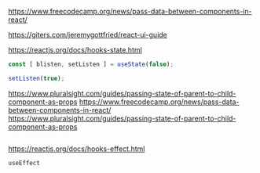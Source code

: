 https://www.freecodecamp.org/news/pass-data-between-components-in-react/

https://giters.com/jeremygottfried/react-ui-guide


https://reactjs.org/docs/hooks-state.html
```js
const [ blisten, setListen ] = useState(false);

setListen(true);
```
 https://www.pluralsight.com/guides/passing-state-of-parent-to-child-component-as-props
 https://www.freecodecamp.org/news/pass-data-between-components-in-react/
 https://www.pluralsight.com/guides/passing-state-of-parent-to-child-component-as-props
```

```
https://reactjs.org/docs/hooks-effect.html
```js
useEffect
```

